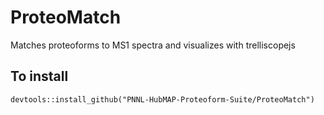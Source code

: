 # ProteoMatch
Matches proteoforms to MS1 spectra and visualizes with trelliscopejs

## To install 
`devtools::install_github("PNNL-HubMAP-Proteoform-Suite/ProteoMatch")`
